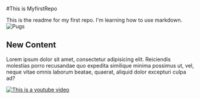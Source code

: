 #This is MyfirstRepo

This is the readme for my first repo. I'm learning how to use markdown.
![Pugs](http://3.bp.blogspot.com/-4cfI7C_SoHM/TgqBux0m4_I/AAAAAAAAEck/mPypCzFwBmY/s1600/tumblr_l77anb9n3M1qzvmtfo1_500.jpg)

## New Content

Lorem ipsum dolor sit amet, consectetur adipisicing elit. Reiciendis molestias porro recusandae quo expedita similique minima possimus ut, vel, neque vitae omnis laborum beatae, quaerat, aliquid dolor excepturi culpa ad?

[![This is a youtube video](http://img.youtube.com/vi/YOUTUBE_VIDEO_ID_HERE/0.jpg)](http://www.youtube.com)
